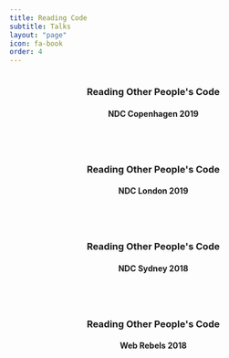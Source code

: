 ```yaml
---
title: Reading Code
subtitle: Talks
layout: "page"
icon: fa-book
order: 4
---
```


<div class="row">
    <div class="4u 12u$(mobile)">
      <div class="item">
        <a href="/2019/03/29/reading_other_peoples_code.html" class="image fit"><img src="{{ 'assets/images/elephant-2736239_640.jpg' | relative_url }}" alt="" /></a>
        <header>
          <h3>Reading Other People's Code</h3>
          <h4>NDC Copenhagen 2019</h4>
        </header>
      </div>
    </div>
    <div class="4u 12u$(mobile)">
      <div class="item">
        <a href="/2019/01/30/reading_other_peoples_code.html" class="image fit"><img src="{{ 'assets/images/street-art-1755132_640.jpg' | relative_url }}" alt="" /></a>
        <header>
          <h3>Reading Other People's Code</h3>
          <h4>NDC London 2019</h4>
        </header>
      </div>
    </div>
    <div class="4u 12u$(mobile)">
      <div class="item">
        <a href="/2018/09/19/reading_other_peoples_code.html" class="image fit"><img src="{{ 'assets/images/graffiti-3654806_640_cropped.jpg' | relative_url }}" alt="" /></a>
        <header>
          <h3>Reading Other People's Code</h3>
          <h4>NDC Sydney 2018</h4>
        </header>
      </div>
    </div>
</div>
<div class="row">
    <div class="4u 12u$(mobile)">
      <div class="item">
        <a href="/2018/06/04/reading_other_peoples_code.html" class="image fit"><img src="{{ 'assets/images/street-art-2778346_640.jpg' | relative_url }}" alt="" /></a>
        <header>
          <h3>Reading Other People's Code</h3>
          <h4>Web Rebels 2018</h4>
        </header>
      </div>
    </div>
</div>